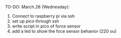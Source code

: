 TO-DO: March.26 (Wednesday): 
1. Connect to raspberry pi via ssh
2. set up pico through ssh
3. write script in pico of force sensor
4. add a led to show the foce sensor behavior (220 ou)